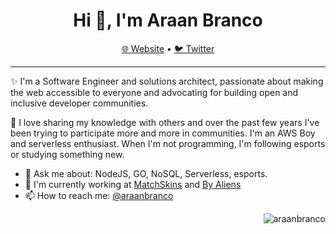 <h1 align="center">Hi 👋, I'm Araan Branco</h1>
<p align="center">
  <a href="https://araanbran.co" target="_blank">🌐 Website</a> •
  <a href="https://twitter.com/araanbranco" target="_blank">🐦 Twitter</a>
</p>

---
✨ I'm a Software Engineer and solutions architect, passionate about making the web accessible to everyone and advocating for building open and inclusive developer communities.

💬 I love sharing my knowledge with others and over the past few years I've been trying to participate more and more in communities. I'm an AWS Boy and serverless enthusiast. When I'm not programming, I'm following esports or studying something new.

- 💬 Ask me about: NodeJS, GO, NoSQL, Serverless, esports.
- 🔭 I'm currently working at [MatchSkins](https://matchskins.com.br/) and [By Aliens](https://byaliens.com/)
- 📫 How to reach me: [@araanbranco](https://twitter.com/araanbranco)


<p align="right"> <img src="https://komarev.com/ghpvc/?username=araanbranco&label=visitors&color=100eb4&style=flat" alt="araanbranco" /> </p>

